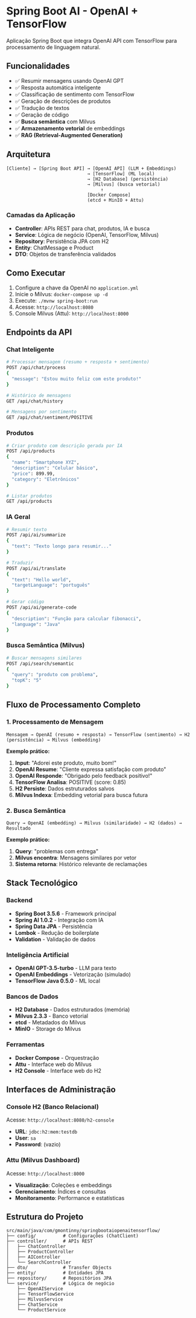 # Spring Boot AI - OpenAI + TensorFlow

Aplicação Spring Boot que integra OpenAI API com TensorFlow para processamento de linguagem natural.

## Funcionalidades

- ✅ Resumir mensagens usando OpenAI GPT
- ✅ Resposta automática inteligente
- ✅ Classificação de sentimento com TensorFlow
- ✅ Geração de descrições de produtos
- ✅ Tradução de textos
- ✅ Geração de código
- ✅ **Busca semântica** com Milvus
- ✅ **Armazenamento vetorial** de embeddings
- ✅ **RAG (Retrieval-Augmented Generation)**

## Arquitetura

```
[Cliente] → [Spring Boot API] → [OpenAI API] (LLM + Embeddings)
                              → [TensorFlow] (ML local)
                              → [H2 Database] (persistência)
                              → [Milvus] (busca vetorial)
                                   ↑
                              [Docker Compose]
                              (etcd + MinIO + Attu)
```

### Camadas da Aplicação

- **Controller**: APIs REST para chat, produtos, IA e busca
- **Service**: Lógica de negócio (OpenAI, TensorFlow, Milvus)
- **Repository**: Persistência JPA com H2
- **Entity**: ChatMessage e Product
- **DTO**: Objetos de transferência validados

## Como Executar

1. Configure a chave da OpenAI no `application.yml`
2. Inicie o Milvus: `docker-compose up -d`
3. Execute: `./mvnw spring-boot:run`
4. Acesse: `http://localhost:8080`
5. Console Milvus (Attu): `http://localhost:8000`

## Endpoints da API

### Chat Inteligente
```bash
# Processar mensagem (resumo + resposta + sentimento)
POST /api/chat/process
{
  "message": "Estou muito feliz com este produto!"
}

# Histórico de mensagens
GET /api/chat/history

# Mensagens por sentimento
GET /api/chat/sentiment/POSITIVE
```

### Produtos
```bash
# Criar produto com descrição gerada por IA
POST /api/products
{
  "name": "Smartphone XYZ",
  "description": "Celular básico",
  "price": 899.99,
  "category": "Eletrônicos"
}

# Listar produtos
GET /api/products
```

### IA Geral
```bash
# Resumir texto
POST /api/ai/summarize
{
  "text": "Texto longo para resumir..."
}

# Traduzir
POST /api/ai/translate
{
  "text": "Hello world",
  "targetLanguage": "português"
}

# Gerar código
POST /api/ai/generate-code
{
  "description": "Função para calcular fibonacci",
  "language": "Java"
}
```

### Busca Semântica (Milvus)
```bash
# Buscar mensagens similares
POST /api/search/semantic
{
  "query": "produto com problema",
  "topK": "5"
}
```

## Fluxo de Processamento Completo

### 1. Processamento de Mensagem
```
Mensagem → OpenAI (resumo + resposta) → TensorFlow (sentimento) → H2 (persistência) → Milvus (embedding)
```

**Exemplo prático:**
1. **Input**: "Adorei este produto, muito bom!"
2. **OpenAI Resume**: "Cliente expressa satisfação com produto"
3. **OpenAI Responde**: "Obrigado pelo feedback positivo!"
4. **TensorFlow Analisa**: POSITIVE (score: 0.85)
5. **H2 Persiste**: Dados estruturados salvos
6. **Milvus Indexa**: Embedding vetorial para busca futura

### 2. Busca Semântica
```
Query → OpenAI (embedding) → Milvus (similaridade) → H2 (dados) → Resultado
```

**Exemplo prático:**
1. **Query**: "problemas com entrega"
2. **Milvus encontra**: Mensagens similares por vetor
3. **Sistema retorna**: Histórico relevante de reclamações

## Stack Tecnológico

### Backend
- **Spring Boot 3.5.6** - Framework principal
- **Spring AI 1.0.2** - Integração com IA
- **Spring Data JPA** - Persistência
- **Lombok** - Redução de boilerplate
- **Validation** - Validação de dados

### Inteligência Artificial
- **OpenAI GPT-3.5-turbo** - LLM para texto
- **OpenAI Embeddings** - Vetorização (simulado)
- **TensorFlow Java 0.5.0** - ML local

### Bancos de Dados
- **H2 Database** - Dados estruturados (memória)
- **Milvus 2.3.3** - Banco vetorial
- **etcd** - Metadados do Milvus
- **MinIO** - Storage do Milvus

### Ferramentas
- **Docker Compose** - Orquestração
- **Attu** - Interface web do Milvus
- **H2 Console** - Interface web do H2

## Interfaces de Administração

### Console H2 (Banco Relacional)
Acesse: `http://localhost:8080/h2-console`
- **URL**: `jdbc:h2:mem:testdb`
- **User**: `sa`
- **Password**: (vazio)

### Attu (Milvus Dashboard)
Acesse: `http://localhost:8000`
- **Visualização**: Coleções e embeddings
- **Gerenciamento**: Índices e consultas
- **Monitoramento**: Performance e estatísticas

## Estrutura do Projeto

```
src/main/java/com/gmontinny/springbootaiopenaitensorflow/
├── config/          # Configurações (ChatClient)
├── controller/      # APIs REST
│   ├── ChatController
│   ├── ProductController
│   ├── AIController
│   └── SearchController
├── dto/             # Transfer Objects
├── entity/          # Entidades JPA
├── repository/      # Repositórios JPA
└── service/         # Lógica de negócio
    ├── OpenAIService
    ├── TensorFlowService
    ├── MilvusService
    ├── ChatService
    └── ProductService
```